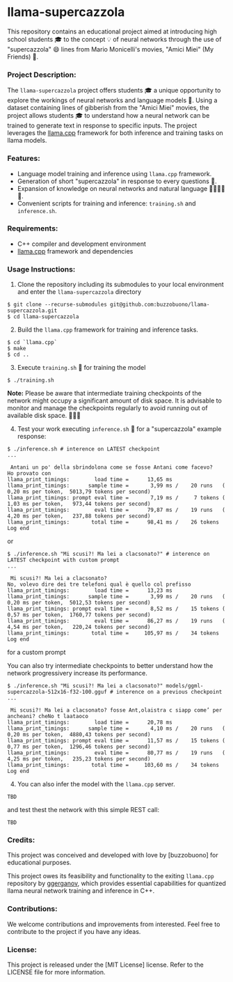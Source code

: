 # llama-supercazzola

This repository contains an educational project aimed at introducing high school students 🎓 to the concept 💡 of neural networks through the use of "supercazzola" 😄 lines from Mario Monicelli's movies, "Amici Miei" (My Friends) 🎥.

### Project Description:

The `llama-supercazzola` project offers students 🎓 a unique opportunity to explore the workings of neural networks and language models 🤖. Using a dataset containing lines of gibberish from the "Amici Miei" movies, the project allows students 🎓 to understand how a neural network can be trained to generate text in response to specific inputs. The project leverages the [llama.cpp](https://github.com/ggerganov/llama.cpp) framework for both inference and training tasks on llama models.

### Features:

- Language model training and inference using `llama.cpp` framework.
- Generation of short "supercazzola" in response to every questions 🎉.
- Expansion of knowledge on neural networks and natural language 🌟🌟🌟🌟🌟.
- Convenient scripts for training and inference: `training.sh` and `inference.sh`.

### Requirements:

- C++ compiler and development environment
- [llama.cpp](https://github.com/ggerganov/llama.cpp) framework and dependencies

### Usage Instructions:

1. Clone the repository including its submodules to your local environment and enter the `llama-supercazzola` directory

```console
$ git clone --recurse-submodules git@github.com:buzzobuono/llama-supercazzola.git
$ cd llama-supercazzola
```

2. Build the `llama.cpp` framework for training and inference tasks.

```console
$ cd `llama.cpp`
$ make
$ cd ..
```

3. Execute `training.sh` 🚀 for training the model

```console
$ ./training.sh

```

**Note:**
Please be aware that intermediate training checkpoints of the network might occupy a significant amount of disk space. It is advisable to monitor and manage the checkpoints regularly to avoid running out of available disk space. 💾💾💾


4. Test your work executing `inference.sh` 🚀 for a "supercazzola" example response:

```console
$ ./inference.sh # interence on LATEST checkpoint
...

 Antani un po' della sbrindolona come se fosse Antani come facevo?
Ho provato con
llama_print_timings:        load time =      13,65 ms
llama_print_timings:      sample time =       3,99 ms /    20 runs   (    0,20 ms per token,  5013,79 tokens per second)
llama_print_timings: prompt eval time =       7,19 ms /     7 tokens (    1,03 ms per token,   973,44 tokens per second)
llama_print_timings:        eval time =      79,87 ms /    19 runs   (    4,20 ms per token,   237,88 tokens per second)
llama_print_timings:       total time =      98,41 ms /    26 tokens
Log end
```
or

```console
$ ./inference.sh "Mi scusi?! Ma lei a clacsonato?" # interence on LATEST checkpoint with custom prompt
...

 Mi scusi?! Ma lei a clacsonato?
No, volevo dire dei tre telefoni qual è quello col prefisso
llama_print_timings:        load time =      13,23 ms
llama_print_timings:      sample time =       3,99 ms /    20 runs   (    0,20 ms per token,  5012,53 tokens per second)
llama_print_timings: prompt eval time =       8,52 ms /    15 tokens (    0,57 ms per token,  1760,77 tokens per second)
llama_print_timings:        eval time =      86,27 ms /    19 runs   (    4,54 ms per token,   220,24 tokens per second)
llama_print_timings:       total time =     105,97 ms /    34 tokens
Log end
```
for a custom prompt

You can also try intermediate checkpoints to better understand how the network progressivery increase its performance.

```console
$ ./inference.sh "Mi scusi?! Ma lei a clacsonato?" models/ggml-supercazzola-512x16-f32-100.gguf # interence on a previous checkpoint
...

 Mi scusi?! Ma lei a clacsonato? fosse Ant,olaistra c siapp come’ per ancheani? cheNo t laataoco
llama_print_timings:        load time =      20,78 ms
llama_print_timings:      sample time =       4,10 ms /    20 runs   (    0,20 ms per token,  4880,43 tokens per second)
llama_print_timings: prompt eval time =      11,57 ms /    15 tokens (    0,77 ms per token,  1296,46 tokens per second)
llama_print_timings:        eval time =      80,77 ms /    19 runs   (    4,25 ms per token,   235,23 tokens per second)
llama_print_timings:       total time =     103,60 ms /    34 tokens
Log end

```

4. You can also infer the model with the `llama.cpp` server.

```
TBD
```

and test thest the network with this simple REST call:

```console
TBD
```


### Credits:
This project was conceived and developed with love by [buzzobuono] for educational purposes.

This project owes its feasibility and functionality to the exiting `llama.cpp` repository by [ggerganov](https://github.com/ggerganov/llama.cpp), which provides essential capabilities for quantized llama neural network training and inference in C++.

### Contributions:

We welcome contributions and improvements from interested. Feel free to contribute to the project if you have any ideas.

### License:

This project is released under the [MIT License] license. Refer to the LICENSE file for more information.
